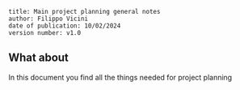 ```
title: Main project planning general notes
author: Filippo Vicini
date of publication: 10/02/2024
version number: v1.0
```


## What about
In this document you find all the things needed for project planning
